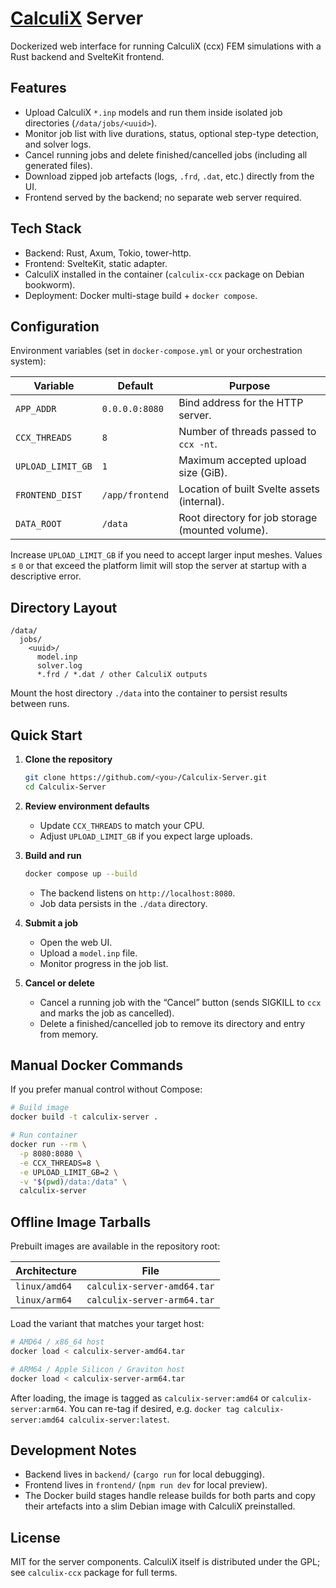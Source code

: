 # [CalculiX](https://www.calculix.de) Server

Dockerized web interface for running CalculiX (ccx) FEM simulations with a Rust backend and SvelteKit frontend.

## Features
- Upload CalculiX `*.inp` models and run them inside isolated job directories (`/data/jobs/<uuid>`).
- Monitor job list with live durations, status, optional step-type detection, and solver logs.
- Cancel running jobs and delete finished/cancelled jobs (including all generated files).
- Download zipped job artefacts (logs, `.frd`, `.dat`, etc.) directly from the UI.
- Frontend served by the backend; no separate web server required.

## Tech Stack
- Backend: Rust, Axum, Tokio, tower-http.
- Frontend: SvelteKit, static adapter.
- CalculiX installed in the container (`calculix-ccx` package on Debian bookworm).
- Deployment: Docker multi-stage build + `docker compose`.

## Configuration
Environment variables (set in `docker-compose.yml` or your orchestration system):

| Variable | Default | Purpose |
| --- | --- | --- |
| `APP_ADDR` | `0.0.0.0:8080` | Bind address for the HTTP server. |
| `CCX_THREADS` | `8` | Number of threads passed to `ccx -nt`. |
| `UPLOAD_LIMIT_GB` | `1` | Maximum accepted upload size (GiB). |
| `FRONTEND_DIST` | `/app/frontend` | Location of built Svelte assets (internal). |
| `DATA_ROOT` | `/data` | Root directory for job storage (mounted volume). |

Increase `UPLOAD_LIMIT_GB` if you need to accept larger input meshes. Values ≤ `0` or that exceed the platform limit will stop the server at startup with a descriptive error.

## Directory Layout
```
/data/
  jobs/
    <uuid>/
      model.inp
      solver.log
      *.frd / *.dat / other CalculiX outputs
```

Mount the host directory `./data` into the container to persist results between runs.

## Quick Start
1. **Clone the repository**
   ```bash
   git clone https://github.com/<you>/Calculix-Server.git
   cd Calculix-Server
   ```

2. **Review environment defaults**
   - Update `CCX_THREADS` to match your CPU.
   - Adjust `UPLOAD_LIMIT_GB` if you expect large uploads.

3. **Build and run**
   ```bash
   docker compose up --build
   ```
   - The backend listens on `http://localhost:8080`.
   - Job data persists in the `./data` directory.

4. **Submit a job**
   - Open the web UI.
   - Upload a `model.inp` file.
   - Monitor progress in the job list.

5. **Cancel or delete**
   - Cancel a running job with the “Cancel” button (sends SIGKILL to `ccx` and marks the job as cancelled).
   - Delete a finished/cancelled job to remove its directory and entry from memory.

## Manual Docker Commands
If you prefer manual control without Compose:
```bash
# Build image
docker build -t calculix-server .

# Run container
docker run --rm \
  -p 8080:8080 \
  -e CCX_THREADS=8 \
  -e UPLOAD_LIMIT_GB=2 \
  -v "$(pwd)/data:/data" \
  calculix-server
```

## Offline Image Tarballs
Prebuilt images are available in the repository root:

| Architecture | File |
| --- | --- |
| `linux/amd64` | `calculix-server-amd64.tar` |
| `linux/arm64` | `calculix-server-arm64.tar` |

Load the variant that matches your target host:

```bash
# AMD64 / x86_64 host
docker load < calculix-server-amd64.tar

# ARM64 / Apple Silicon / Graviton host
docker load < calculix-server-arm64.tar
```

After loading, the image is tagged as `calculix-server:amd64` or `calculix-server:arm64`. You can re-tag if desired, e.g. `docker tag calculix-server:amd64 calculix-server:latest`.

## Development Notes
- Backend lives in `backend/` (`cargo run` for local debugging).
- Frontend lives in `frontend/` (`npm run dev` for local preview).
- The Docker build stages handle release builds for both parts and copy their artefacts into a slim Debian image with CalculiX preinstalled.

## License
MIT for the server components. CalculiX itself is distributed under the GPL; see `calculix-ccx` package for full terms.
